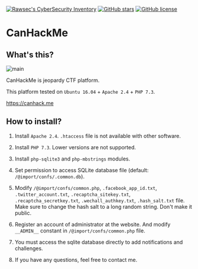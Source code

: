 [![Rawsec's CyberSecurity Inventory](https://inventory.rawsec.ml/img/badges/Rawsec-inventoried-FF5050_flat.svg)](https://inventory.rawsec.ml/ctf_platforms.html#CanHackMe)
[![GitHub stars](https://img.shields.io/github/stars/safflower/canhackme.svg)](https://github.com/safflower/canhackme/stargazers)
[![GitHub license](https://img.shields.io/github/license/safflower/canhackme.svg)](https://github.com/safflower/canhackme/blob/master/LICENSE)

# CanHackMe

## What's this?

![main](https://i.imgur.com/ItpTYc2.png)

CanHackMe is jeopardy CTF platform.

This platform tested on `Ubuntu 16.04` + `Apache 2.4` + `PHP 7.3`.

<https://canhack.me>

## How to install?

1. Install `Apache 2.4`.
	`.htaccess` file is not available with other software.

2. Install `PHP 7.3`.
	Lower versions are not supported.

3. Install `php-sqlite3` and `php-mbstrings` modules.

4. Set permission to access SQLite database file (default: `/@import/confs/.common.db`).

5. Modify `/@import/confs/common.php`, `.facebook_app_id.txt`, `.twitter_account.txt`, `.recaptcha_sitekey.txt`, `.recaptcha_secretkey.txt`, `.wechall_authkey.txt`, `.hash_salt.txt` file.
	Make sure to change the hash salt to a long random string. Don't make it public.

6. Register an account of administrator at the website.
	And modify `__ADMIN__` constant in `/@import/confs/common.php` file.

7. You must access the sqlite database directly to add notifications and challenges.

8. If you have any questions, feel free to contact me.
